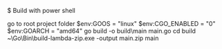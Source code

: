 \$ Build with power shell

go to root project folder
$env:GOOS = "linux"
$env:CGO_ENABLED = "0"
$env:GOARCH = "amd64"
go build -o build\main main.go
cd build
~\Go\Bin\build-lambda-zip.exe -output main.zip main
